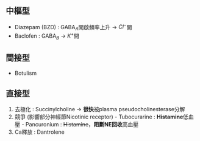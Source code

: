 ## 中樞型
- Diazepam (BZD) : GABA$_A$開啟頻率上升 -> $Cl^-$開
- Baclofen : GABA$_B$ -> $K^+$開
## 間接型
- Botulism
## 直接型
1. 去極化 : Succinylcholine -> **很快**被plasma pseudocholinesterase分解
2. 競爭 (影響部分神經節Nicotinic receptor)
		- Tubocurarine : **Histamine**低血壓
		- Pancuronium : ~~Histamine~~，**阻斷NE回收**高血壓
3. Ca釋放 : Dantrolene
